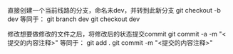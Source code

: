 直接创建一个当前线路的分支，命名未dev，并转到此新分支
	git checkout -b dev
		等同于：
			git branch dev
			git checkout dev

修改想要做修改的文件之后，将修改后的状态提交commit
	git commit -a -m "<提交的内容注释>"
		等同于：
			git add .
			git commit -m "<提交的内容注释>"
